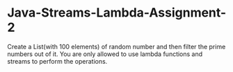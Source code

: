 # Java-Streams-Lambda-Assignment-2
Create a List(with 100 elements) of random number and then filter the prime numbers out of it. You are only allowed to use lambda functions and streams to perform the operations.  
